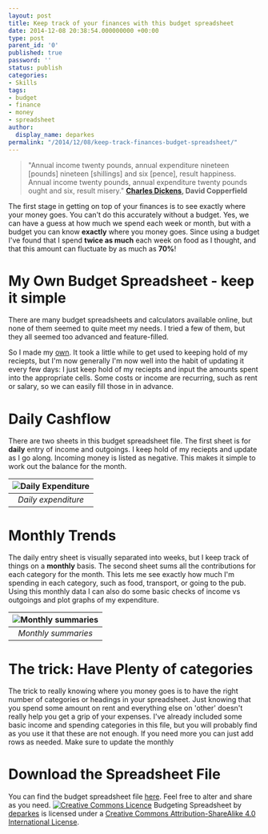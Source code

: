 ```yaml
---
layout: post
title: Keep track of your finances with this budget spreadsheet
date: 2014-12-08 20:38:54.000000000 +00:00
type: post
parent_id: '0'
published: true
password: ''
status: publish
categories:
- Skills
tags:
- budget
- finance
- money
- spreadsheet
author:
  display_name: deparkes
permalink: "/2014/12/08/keep-track-finances-budget-spreadsheet/"
---
```

<blockquote>"Annual income twenty pounds, annual expenditure nineteen [pounds] nineteen [shillings] and six [pence], result happiness. Annual income twenty pounds, annual expenditure twenty pounds ought and six, result misery."
<b><a href="https://www.telegraph.co.uk/culture/charles-dickens/">Charles Dickens</a>, David Copperfield</b>
</blockquote>
The first stage in getting on top of your finances is to see exactly where your money goes. You can't do this accurately without a budget.
Yes, we can have a guess at how much we spend each week or month, but with a budget you can know <strong>exactly</strong> where you money goes.
Since using a budget I've found that I spend <strong>twice as much</strong> each week on food as I thought, and that this amount can fluctuate by as much as <strong>70%</strong>!
<h1>My Own Budget Spreadsheet - keep it simple</h1>
There are many budget spreadsheets and calculators available online, but none of them seemed to quite meet my needs. I tried a few of them, but they all seemed too advanced and feature-filled.

So I made my <a href="{{site.baseurl}}/assets/2014/12/BudgetingSpreadsheet.ods">own</a>.
It took a little while to get used to keeping hold of my reciepts, but I'm now generally I'm now well into the habit of updating it every few days: I just keep hold of my reciepts and input the amounts spent into the appropriate cells.
Some costs or income are recurring, such as rent or salary, so we can easily fill those in in advance.
<h1>Daily Cashflow</h1>
There are two sheets in this budget spreadsheet file.
The first sheet is for <strong>daily</strong> entry of income and outgoings. I keep hold of my reciepts and update as I go along.
Incoming money is listed as negative. This makes it simple to work out the balance for the month.

| ![Daily Expenditure]({{site.baseurl}}/assets/2014/12/DailyExpenditure.png) |
|:--:|
| *Daily expenditure* |

<h1>Monthly Trends</h1>
The daily entry sheet is visually separated into weeks, but I keep track of things on a <strong>monthly</strong> basis.
The second sheet sums all the contributions for each category for the month. This lets me see exactly how much I'm spending in each category, such as food, transport, or going to the pub.
Using this monthly data I can also do some basic checks of income vs outgoings and plot graphs of my expenditure.

| ![Monthly summaries]({{site.baseurl}}/assets/2014/12/MonthlySummaries.png) |
|:--:|
| *Monthly summaries* |

<h1>The trick: Have Plenty of categories</h1>
The trick to really knowing where you money goes is to have the right number of categories or headings in your spreadsheet.
Just knowing that you spend some amount on rent and everything else on 'other' doesn't really help you get a grip of your expenses.
I've already included some basic income and spending categories in this file, but you will probably find as you use it that these are not enough. If you need more you can just add rows as needed. Make sure to update the monthly
<h1>Download the Spreadsheet File</h1>
You can find the budget spreadsheet file <a href="{{site.baseurl}}/assets/2014/12/BudgetingSpreadsheet.ods">here</a>. Feel free to alter and share as you need.
<a href="https://creativecommons.org/licenses/by-sa/4.0/" rel="license"><img style="border-width: 0;" src="{{site.baseurl}}/assets/2014/12/88x31.png" alt="Creative Commons Licence"></a>
Budgeting Spreadsheet by <a href="{{site.baseurl}}/assets/2014/12/BudgetingSpreadsheet.ods" rel="cc:attributionURL">deparkes</a> is licensed under a <a href="https://creativecommons.org/licenses/by-sa/4.0/" rel="license">Creative Commons Attribution-ShareAlike 4.0 International License</a>.
